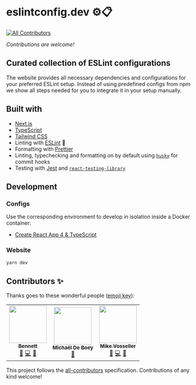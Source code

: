 # eslintconfig.dev ⚙️📋

<!-- ALL-CONTRIBUTORS-BADGE:START - Do not remove or modify this section -->

[![All Contributors](https://img.shields.io/badge/all_contributors-3-orange.svg?style=flat-square)](#contributors-)

<!-- ALL-CONTRIBUTORS-BADGE:END -->

_Contributions are welcome!_

## Curated collection of ESLint configurations

The website provides all necessary dependencies and configurations for your preferred ESLint setup. Instead of using predefined configs from npm we show all steps needed for you to integrate it in your setup manually.

## Built with

- [Next.js](https://nextjs.org/)
- [TypeScript](https://www.typescriptlang.org/)
- [Tailwind CSS](https://tailwindcss.com/)
- Linting with [ESLint](https://eslint.org/) 🤪
- Formatting with [Prettier](https://prettier.io/)
- Linting, typechecking and formatting on by default using [`husky`](https://github.com/typicode/husky) for commit hooks
- Testing with [Jest](https://jestjs.io/) and [`react-testing-library`](https://testing-library.com/docs/react-testing-library/intro)

## Development

### Configs

Use the corresponding environment to develop in isolation inside a Docker container:

- [Create React App 4 & TypeScript](https://github.com/bennettdams/eslintconfig.dev/tree/master/environments/cra-4-typescript)

### Website

```bash
yarn dev
```

## Contributors ✨

Thanks goes to these wonderful people ([emoji key](https://allcontributors.org/docs/en/emoji-key)):

<!-- ALL-CONTRIBUTORS-LIST:START - Do not remove or modify this section -->
<!-- prettier-ignore-start -->
<!-- markdownlint-disable -->
<table>
  <tr>
    <td align="center"><a href="https://github.com/bennettdams"><img src="https://avatars3.githubusercontent.com/u/29319414?v=4" width="100px;" alt=""/><br /><sub><b>Bennett</b></sub></a><br /><a href="https://github.com/bennettdams/eslintconfig.dev/issues?q=author%3Abennettdams" title="Bug reports">🐛</a> <a href="https://github.com/bennettdams/eslintconfig.dev/commits?author=bennettdams" title="Code">💻</a> <a href="#tool-bennettdams" title="Tools">🔧</a></td>
    <td align="center"><a href="https://michaeldeboey.be"><img src="https://avatars3.githubusercontent.com/u/6643991?v=4" width="100px;" alt=""/><br /><sub><b>Michaël De Boey</b></sub></a><br /><a href="#tool-MichaelDeBoey" title="Tools">🔧</a></td>
    <td align="center"><a href="http://www.twitter.com/mpv"><img src="https://avatars0.githubusercontent.com/u/566863?v=4" width="100px;" alt=""/><br /><sub><b>Mike Vosseller</b></sub></a><br /><a href="https://github.com/bennettdams/eslintconfig.dev/issues?q=author%3Ampvosseller" title="Bug reports">🐛</a> <a href="https://github.com/bennettdams/eslintconfig.dev/commits?author=mpvosseller" title="Code">💻</a> <a href="#tool-mpvosseller" title="Tools">🔧</a></td>
  </tr>
</table>

<!-- markdownlint-enable -->
<!-- prettier-ignore-end -->

<!-- ALL-CONTRIBUTORS-LIST:END -->

This project follows the [all-contributors](https://github.com/all-contributors/all-contributors) specification. Contributions of any kind welcome!
